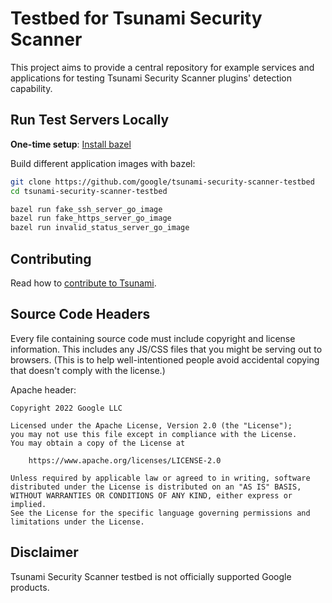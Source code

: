# Testbed for Tsunami Security Scanner

This project aims to provide a central repository for example services and
applications for testing Tsunami Security Scanner plugins' detection capability.

## Run Test Servers Locally

**One-time setup**: [Install bazel](https://bazel.build/install)

Build different application images with bazel:

```sh
git clone https://github.com/google/tsunami-security-scanner-testbed
cd tsunami-security-scanner-testbed

bazel run fake_ssh_server_go_image
bazel run fake_https_server_go_image
bazel run invalid_status_server_go_image
```

## Contributing

Read how to [contribute to Tsunami](docs/contributing.md).

## Source Code Headers

Every file containing source code must include copyright and license
information. This includes any JS/CSS files that you might be serving out to
browsers. (This is to help well-intentioned people avoid accidental copying that
doesn't comply with the license.)

Apache header:

```
Copyright 2022 Google LLC

Licensed under the Apache License, Version 2.0 (the "License");
you may not use this file except in compliance with the License.
You may obtain a copy of the License at

    https://www.apache.org/licenses/LICENSE-2.0

Unless required by applicable law or agreed to in writing, software
distributed under the License is distributed on an "AS IS" BASIS,
WITHOUT WARRANTIES OR CONDITIONS OF ANY KIND, either express or implied.
See the License for the specific language governing permissions and
limitations under the License.
```

## Disclaimer

Tsunami Security Scanner testbed is not officially supported Google
products.
